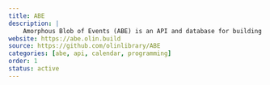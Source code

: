 ```yaml
---
title: ABE
description: |
    Amorphous Blob of Events (ABE) is an API and database for building interfaces and experiences around events at Olin.
website: https://abe.olin.build
source: https://github.com/olinlibrary/ABE
categories: [abe, api, calendar, programming]
order: 1
status: active
---
```

